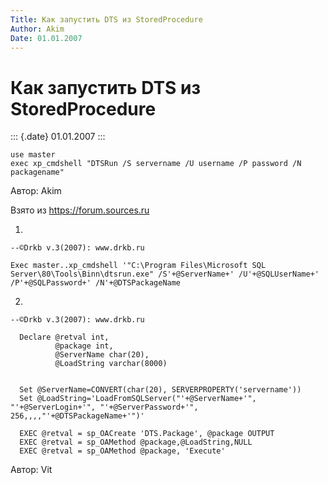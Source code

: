 ```yaml
---
Title: Как запустить DTS из StoredProcedure
Author: Akim
Date: 01.01.2007
---
```



Как запустить DTS из StoredProcedure
====================================

::: {.date}
01.01.2007
:::

    use master
    exec xp_cmdshell "DTSRun /S servername /U username /P password /N packagename"

Автор: Akim

Взято из <https://forum.sources.ru>

1.

    --©Drkb v.3(2007): www.drkb.ru

    Exec master..xp_cmdshell '"C:\Program Files\Microsoft SQL Server\80\Tools\Binn\dtsrun.exe" /S'+@ServerName+' /U'+@SQLUserName+' /P'+@SQLPassword+' /N'+@DTSPackageName

2.

    --©Drkb v.3(2007): www.drkb.ru
     
      Declare @retval int,
              @package int,
              @ServerName char(20),
              @LoadString varchar(8000)
     
     
      Set @ServerName=CONVERT(char(20), SERVERPROPERTY('servername'))
      Set @LoadString='LoadFromSQLServer("'+@ServerName+'", "'+@ServerLogin+'", "'+@ServerPassword+'", 256,,,,"'+@DTSPackageName+'")'
     
      EXEC @retval = sp_OACreate 'DTS.Package', @package OUTPUT
      EXEC @retval = sp_OAMethod @package,@LoadString,NULL
      EXEC @retval = sp_OAMethod @package, 'Execute'

Автор: Vit
